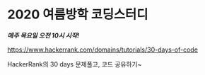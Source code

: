 # 2020 여름방학 코딩스터디

***매주 목요일 오전 10시 시작!***

https://www.hackerrank.com/domains/tutorials/30-days-of-code

HackerRank의 30 days 문제풀고, 코드 공유하기~
